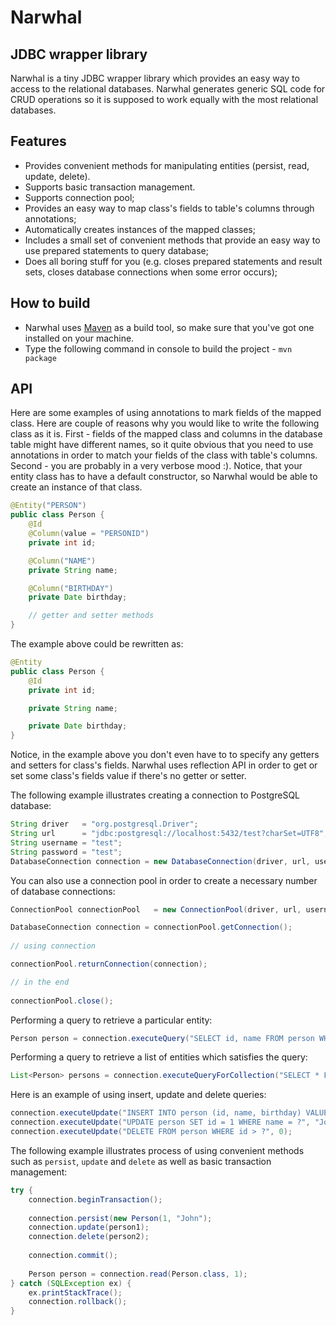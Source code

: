 Narwhal
=======

JDBC wrapper library
-----------------------------

Narwhal is a tiny JDBC wrapper library which provides an easy way to access to the relational databases.
Narwhal generates generic SQL code for CRUD operations so it is supposed to work equally with the most relational databases.

Features
--------
* Provides convenient methods for manipulating entities (persist, read, update, delete).
* Supports basic transaction management.
* Supports connection pool;
* Provides an easy way to map class's fields to table's columns through annotations;
* Automatically creates instances of the mapped classes;
* Includes a small set of convenient methods that provide an easy way to use prepared statements to query database;
* Does all boring stuff for you (e.g. closes prepared statements and result sets, closes database connections when some error occurs);

How to build
------------
* Narwhal uses [Maven](http://maven.apache.org/) as a build tool, so make sure that you've got one installed on your machine.
* Type the following command in console to build the project - ``` mvn package ```

API
---
Here are some examples of using annotations to mark fields of the mapped class.
Here are couple of reasons why you would like to write the following class as it is.
First - fields of the mapped class and columns in the database table might have different names, so it quite obvious that you need to use
annotations in order to match your fields of the class with table's columns.
Second - you are probably in a very verbose mood :).
Notice, that your entity class has to have a default constructor, so Narwhal would be able to create an instance of that class.

```java
@Entity("PERSON")
public class Person {
    @Id
	@Column(value = "PERSONID")
	private int id;

	@Column("NAME")
	private String name;

	@Column("BIRTHDAY")
	private Date birthday;

	// getter and setter methods
}
```

The example above could be rewritten as:

```java
@Entity
public class Person {
    @Id
	private int id;

	private String name;

	private Date birthday;
}
```

Notice, in the example above you don't even have to to specify any getters and setters for class's fields.
Narwhal uses reflection API in order to get or set some class's fields value if there's no getter or setter.
	
The following example illustrates creating a connection to PostgreSQL database:

```java
String driver   = "org.postgresql.Driver";
String url      = "jdbc:postgresql://localhost:5432/test?charSet=UTF8";
String username = "test";
String password = "test";
DatabaseConnection connection = new DatabaseConnection(driver, url, username, password);
```

You can also use a connection pool in order to create a necessary number of database connections:
	
```java
ConnectionPool connectionPool   = new ConnectionPool(driver, url, username, password);

DatabaseConnection connection = connectionPool.getConnection();
	
// using connection

connectionPool.returnConnection(connection);

// in the end
	
connectionPool.close();
```

Performing a query to retrieve a particular entity:

```java
Person person = connection.executeQuery("SELECT id, name FROM person WHERE id = ?", Person.class, 1);
```	

Performing a query to retrieve a list of entities which satisfies the query:

```java
List<Person> persons = connection.executeQueryForCollection("SELECT * FROM person", Person.class);
```	
		
Here is an example of using insert, update and delete queries:

```java
connection.executeUpdate("INSERT INTO person (id, name, birthday) VALUES (?, ?, ?)", null, "John", new Date());
connection.executeUpdate("UPDATE person SET id = 1 WHERE name = ?", "John");
connection.executeUpdate("DELETE FROM person WHERE id > ?", 0);
```

The following example illustrates process of using convenient methods such as ``` persist ```, ``` update ``` and ``` delete ``` as well as basic transaction management:

```java
try {
	connection.beginTransaction();
	
	connection.persist(new Person(1, "John");
	connection.update(person1);
	connection.delete(person2);
	
	connection.commit();
	
	Person person = connection.read(Person.class, 1);
} catch (SQLException ex) {
	ex.printStackTrace();
	connection.rollback();
}
```